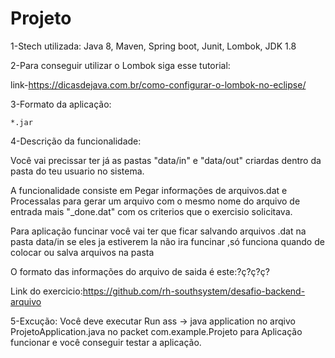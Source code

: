 # Projeto

1-Stech utilizada:
Java 8,
Maven,
Spring boot,
Junit,
Lombok,
JDK 1.8

2-Para conseguir utilizar o Lombok siga esse tutorial:

  link-https://dicasdejava.com.br/como-configurar-o-lombok-no-eclipse/

3-Formato da aplicação:

    *.jar

4-Descrição da funcionalidade:

  Você vai precissar ter já as pastas "data/in" e "data/out" criardas dentro da pasta do teu usuario no sistema.
  
  A funcionalidade consiste em Pegar informações de arquivos.dat e Processalas para gerar um arquivo com o mesmo nome do arquivo de entrada mais  "_done.dat" com os criterios que o exercisio solicitava.
  
  Para aplicação funcinar você vai ter que ficar salvando arquivos .dat na pasta data/in se eles ja estiverem la não ira funcinar ,só funciona quando de colocar ou salva arquivos na pasta 
  
  O formato das informações do arquivo de saida é este:?ç?ç?ç?
  
  Link do exercicio:https://github.com/rh-southsystem/desafio-backend-arquivo
  
  5-Excução:
    Você deve executar Run ass -> java application no arqivo ProjetoApplication.java no packet com.example.Projeto para Aplicação funcionar e você conseguir testar a aplicação.
